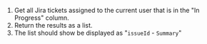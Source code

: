 1. Get all Jira tickets assigned to the current user that is in the "In Progress" column.
2. Return the results as a list.
3. The list should show be displayed as "`issueId` - `Summary`"